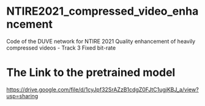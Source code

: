 # NTIRE2021_compressed_video_enhancement
Code of the DUVE network for NTIRE 2021 Quality enhancement of heavily compressed videos - Track 3 Fixed bit-rate

# The Link to the pretrained model
https://drive.google.com/file/d/1cyJpf32SrAZzB1cdgZ0FJtC1ugjKBJ_a/view?usp=sharing
